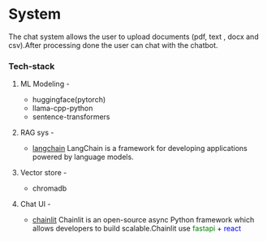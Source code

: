 # System
The chat system allows the user to upload documents (pdf, text , docx and csv).After processing done the user can chat with the chatbot.


### Tech-stack
1. ML Modeling -
    - huggingface(pytorch)
    - llama-cpp-python
    - sentence-transformers

2. RAG sys  -
    - [langchain](https://github.com/langchain-ai/langchain)
     LangChain is a framework for developing applications powered by language models.

3. Vector store -
    - chromadb

4. Chat UI -
    - [chainlit](https://github.com/Chainlit/chainlit)
    Chainlit is an open-source async Python framework which allows developers to build scalable.Chainlit use <span style="color:green">fastapi</span> + <span style="color:blue">react</span>
